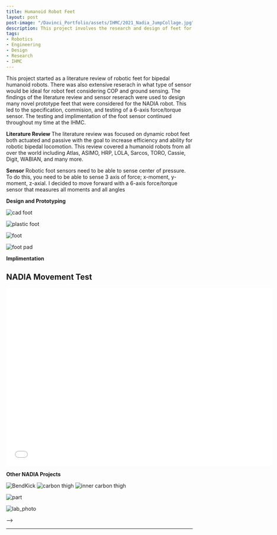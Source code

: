 ```yaml
---
title: Humanoid Robot Feet
layout: post
post-image: "/Davinci_Portfolio/assets/IHMC/2021_Nadia_JumpCollage.jpg"
description: This project involves the research and design of feet for the NADIA robot, a hydraulic powered humanoid robot in development at The Institute for Human and Machine Cognition (IHMC).
tags:
- Robotics
- Engineering
- Design
- Research
- IHMC
---
```


This project started as a literature review of robotic feet for bipedal humanoid robots. There was also extensive reserach in what type of sensor would be ideal for robot feet considering COP and ground sensing. The findings of the literature review and sensor reserach were used to design many novel prototype feet that were considered for the NADIA robot. This led to the specification, commision, and testing of a 6-axis force/torque sensor. The testing and implimentation of the foot sensor continued throughout my time at the IHMC.



**Literature Review**
The literature review was focused on dynamic robot feet both actuated and passive with the goal to increase efficiency and ability for robotic bipedal locomotion. This review covered a humanoid robots from all over the world including Atlas, ASIMO, HRP, LOLA, Sarcos, TORO, Cassie, Digit, WABIAN, and many more.


**Sensor**
Robotic foot sensors need to be able to sense center of pressure. To do this, you need to be able to sense 3 axis of force; x-moment, y-moment, z-axial. I decided to move forward with a 6-axis force/torque sensor that measures all moments and all angles


**Design and Prototyping**

![cad foot](/Davinci_Portfolio/assets/IHMC/cad_foot.png)

![plastic foot](/Davinci_Portfolio/assets/IHMC/plastic_foot.jpg)

![foot](/Davinci_Portfolio/assets/IHMC/foot_off.jpg)

![foot pad](/Davinci_Portfolio/assets/IHMC/20210630_Nadia_Parts_LowRes_17.jpg)

**Implimentation**
## NADIA Movement Test
<iframe width="720" height="480" src="/Davinci_Portfolio/assets/IHMC/media11.mp4" frameborder="0" allow="accelerometer; encrypted-media; gyroscope; picture-in-picture" allowfullscreen></iframe>



**Other NADIA Projects**

<!-- ![Jump Collage](/Davinci_Portfolio/assets/IHMC/2021_Nadia_JumpCollage.jpg) -->
![BendKick](/Davinci_Portfolio/assets/IHMC/20210630_Nadia_01_BendKick_Small.png)
![carbon thigh](/Davinci_Portfolio/assets/IHMC/20210630_Nadia_Parts_LowRes_06.jpg)
![inner carbon thigh](/Davinci_Portfolio/assets/IHMC/20210630_Nadia_Parts_LowRes_11.jpg)

![part](/Davinci_Portfolio/assets/IHMC/me_with_leg.jpg)

![lab_photo](/Davinci_Portfolio/assets/IHMC/ihmc_lab.png)
<!-- 
<!-- * [Mastering Markdown](https://guides.github.com/features/mastering-markdown/)
* [Markdown Guide](https://www.markdownguide.org/cheat-sheet/)
* [GitHub Flavored Markdown Spec](https://github.github.com/gfm/) --> -->

---
<!-- 
# This is the h1 text
## This is the h2 text
### This is the h3 text
#### This is the h4 text
##### This is the h5 text
###### This is the h6 text

**Bold Text in the post will look like:**<br>
**This text is Bold**

**Italic Text in the post will look like:**<br>
*This text is Italic*

> Quotes on your post will look like this

`Codes on your post will look like this`

**Link in the post will look like:**<br>
[This is a link](#) -->

<!-- **Team Members**
* Haozhi Zhang, Devesh Bhura, Davin Landry, Kevin Nella, Daelan Roosa -->

<!-- ![Team image](/Davinci_Portfolio/assets/images/Vestibular_team.jpg) -->
<!-- 
**Generally, there are two types of tasks that our controlling of ping-pong ball can be achieved:**

1. Follow a line trajectory drawn on a white board.
2. Follow the path solved by our maze solver algorithm, with a maze drawn on a white board. -->

<!-- ### ROS Architecture
![arch image](/Davinci_Portfolio/assets/images/bal_arch.png)

### Controls diagram
![control image](/Davinci_Portfolio/assets/images/control_diagram.png) -->


<!-- ### Position Control
<iframe src="/Davinci_Portfolio/assets/videos/pushball.gif" width="600" height="360" frameBorder="0" class="giphy-embed" allowFullScreen></iframe> -->


<!-- **Computer Vision:**<br>
An intel Realsense D435i camera is used detect the realtime location of the ball and the marks on the board. It does this by color thresholding the colors orange, blue, pink, and purple for the ball, waypoint 1, waypoint 2, and the maze respectivly. The vision pipeline processes and extracts the data by creating a pixel mask, calculating the contrours, and extracting the centroids of those contours. The ball coordinates are published as a Ball_Pose() msg to the ball_pose topic. The maze mask data is passed to the service callbacks relating to the maze_follow and line_follow services. It then draws all contours over image feed and displays the resulting images in realtime.

**Maze Solver Algorithm:**<br>
The Breadth First search method is used to solve the maze and generate a trajectory for the ball to follow. To do so, the algorithm computes two cost maps, one where the points farthest away from the walls of the maze are assigned the lowest value, and another cost map that assigns higher value to the points furthest away from the starting point. The algorithm adds these two maps and does gradient descent from the start point to the goal, interating through the neighboring cells and finding a path.

**Future Improvements:**<br>
When we set our start position on the corners of board, sometimes the ball is hard to be balanced initially and could cause drastic motion of robot arm. One way to solve this issue might be adding more dimensions in our control by using more joints to achieve more dynamical balance when putting the ball in any position. -->

<!-- ![arch image](/Davinci_portfolio/assets/images/bal_arch.jpg)

![control image](/Davinci_portfolio/assets/images/control_diagram.jpg) -->
<!-- 
<!-- ## Line Following
<iframe width="560" height="315" src="/Davinci_Portfolio/assets/videos/line_follow.mp4" frameborder="0" allow="accelerometer; autoplay; encrypted-media; gyroscope; picture-in-picture" allowfullscreen></iframe> -->
<!-- 
## NU Path Follow
<iframe width="560" height="315" src="/Davinci_Portfolio/assets/videos/NU_Follow.mp4" frameborder="0" allow="accelerometer; autoplay; encrypted-media; gyroscope; picture-in-picture" allowfullscreen></iframe> -->

<!-- **YouTUbe Videos will look like:**<br>
<iframe width="560" height="315" src="https://www.youtube.com/embed/jTPXwbDtIpA" frameborder="0" allow="accelerometer; autoplay; encrypted-media; gyroscope; picture-in-picture" allowfullscreen></iframe> -->